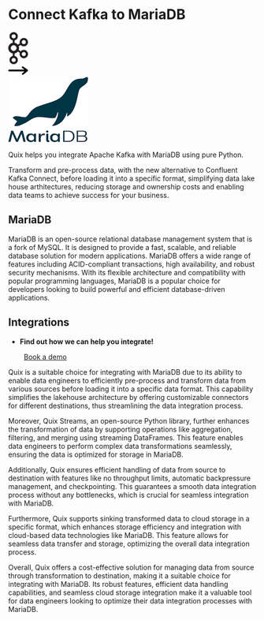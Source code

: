 # Connect Kafka to MariaDB

<div class="connect-images cards blog-grid-card" markdown>
<div>
<img src="../images/kafka_logo.png" width="40px" />
</div>
<div>
<img src="../images/arrow.svg" width="40px" />
</div>
<div>
<img src="./images/mariadb_1.jpg" />
</div>
</div>

Quix helps you integrate Apache Kafka with MariaDB using pure Python.

Transform and pre-process data, with the new alternative to Confluent Kafka Connect, before loading it into a specific format, simplifying data lake house arthitectures, reducing storage and ownership costs and enabling data teams to achieve success for your business.

## MariaDB

MariaDB is an open-source relational database management system that is a fork of MySQL. It is designed to provide a fast, scalable, and reliable database solution for modern applications. MariaDB offers a wide range of features including ACID-compliant transactions, high availability, and robust security mechanisms. With its flexible architecture and compatibility with popular programming languages, MariaDB is a popular choice for developers looking to build powerful and efficient database-driven applications.

## Integrations

<div class="grid cards" markdown>

- __Find out how we can help you integrate!__

    <a class="md-button md-button--primary" href="https://share.hsforms.com/1iW0TmZzKQMChk0lxd_tGiw4yjw2?__hstc=175542013.2303933fbd746c0ac86d9ccbe9bc9100.1728383268831.1729603416735.1729620918855.31&__hssc=175542013.1.1729620918855&__hsfp=2132701734" target="_blank" style="margin:.5rem;">Book a demo</a>

</div>


Quix is a suitable choice for integrating with MariaDB due to its ability to enable data engineers to efficiently pre-process and transform data from various sources before loading it into a specific data format. This capability simplifies the lakehouse architecture by offering customizable connectors for different destinations, thus streamlining the data integration process.

Moreover, Quix Streams, an open-source Python library, further enhances the transformation of data by supporting operations like aggregation, filtering, and merging using streaming DataFrames. This feature enables data engineers to perform complex data transformations seamlessly, ensuring the data is optimized for storage in MariaDB.

Additionally, Quix ensures efficient handling of data from source to destination with features like no throughput limits, automatic backpressure management, and checkpointing. This guarantees a smooth data integration process without any bottlenecks, which is crucial for seamless integration with MariaDB.

Furthermore, Quix supports sinking transformed data to cloud storage in a specific format, which enhances storage efficiency and integration with cloud-based data technologies like MariaDB. This feature allows for seamless data transfer and storage, optimizing the overall data integration process.

Overall, Quix offers a cost-effective solution for managing data from source through transformation to destination, making it a suitable choice for integrating with MariaDB. Its robust features, efficient data handling capabilities, and seamless cloud storage integration make it a valuable tool for data engineers looking to optimize their data integration processes with MariaDB.

